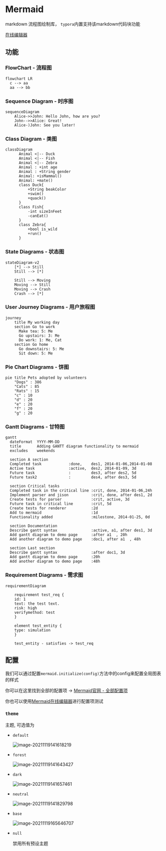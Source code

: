 # Mermaid

markdown 流程图绘制库， `typora`内置支持该markdown代码块功能

[在线编辑器](https://mermaid-js.github.io/mermaid-live-editor/edit#eyJjb2RlIjoiZ3JhcGggVERcbiAgICBBW0hhcmRdIC0tPnxUZXh0fCBCKFJvdW5kKVxuICAgIEIgLS0-IEN7RGVjaXNpb259XG4gICAgQyAtLT58T25lfCBEW1Jlc3VsdCAxXVxuICAgIEMgLS0-fFR3b3wgRVtSZXN1bHQgMl0iLCJtZXJtYWlkIjoie1xuICBcInRoZW1lXCI6IFwiZGVmYXVsdFwiXG59IiwidXBkYXRlRWRpdG9yIjpmYWxzZSwiYXV0b1N5bmMiOnRydWUsInVwZGF0ZURpYWdyYW0iOnRydWV9)

## 功能

### FlowChart - 流程图

```mermaid
flowchart LR
  c --> aa
  aa --> bb
```

### Sequence Diagram - 时序图

```mermaid
sequenceDiagram
    Alice->>John: Hello John, how are you?
    John-->>Alice: Great!
    Alice-)John: See you later!
```

### Class Diagram - 类图

```mermaid
classDiagram
      Animal <|-- Duck
      Animal <|-- Fish
      Animal <|-- Zebra
      Animal : +int age
      Animal : +String gender
      Animal: +isMammal()
      Animal: +mate()
      class Duck{
          +String beakColor
          +swim()
          +quack()
      }
      class Fish{
          -int sizeInFeet
          -canEat()
      }
      class Zebra{
          +bool is_wild
          +run()
      }

```

### State Diagrams - 状态图

```mermaid
stateDiagram-v2
    [*] --> Still
    Still --> [*]

    Still --> Moving
    Moving --> Still
    Moving --> Crash
    Crash --> [*]
```

### User Journey Diagrams - 用户旅程图

```mermaid
journey
    title My working day
    section Go to work
      Make tea: 5: Me
      Go upstairs: 3: Me
      Do work: 1: Me, Cat
    section Go home
      Go downstairs: 5: Me
      Sit down: 5: Me

```

### Pie Chart Diagrams - 饼图

```mermaid
pie title Pets adopted by volunteers
    "Dogs" : 386
    "Cats" : 85
    "Rats" : 15
    "c" : 10
    "d" : 20
    "e" : 20
    "f" : 20
    "g" : 20
``` 

### Gantt Diagrams - 甘特图

```mermaid
gantt
  dateFormat  YYYY-MM-DD
  title       Adding GANTT diagram functionality to mermaid
  excludes    weekends

  section A section
  Completed task            :done,    des1, 2014-01-06,2014-01-08
  Active task               :active,  des2, 2014-01-09, 3d
  Future task               :         des3, after des2, 5d
  Future task2              :         des4, after des3, 5d
 
  section Critical tasks
  Completed task in the critical line :crit, done, 2014-01-06,24h
  Implement parser and jison          :crit, done, after des1, 2d
  Create tests for parser             :crit, active, 3d
  Future task in critical line        :crit, 5d
  Create tests for renderer           :2d
  Add to mermaid                      :1d
  Functionality added                 :milestone, 2014-01-25, 0d
 
  section Documentation
  Describe gantt syntax               :active, a1, after des1, 3d
  Add gantt diagram to demo page      :after a1  , 20h
  Add another diagram to demo page    :doc1, after a1  , 48h

  section Last section
  Describe gantt syntax               :after doc1, 3d
  Add gantt diagram to demo page      :20h
  Add another diagram to demo page    :48h

```


### Requirement Diagrams - 需求图

```mermaid
requirementDiagram

    requirement test_req {
    id: 1
    text: the test text.
    risk: high
    verifymethod: test
    }

    element test_entity {
    type: simulation
    }

    test_entity - satisfies -> test_req
```

## 配置

我们可以通过配置`mermaid.initialize(config)`方法中的config来配置全局图表的样式

你可以在这里找到全部的配置项 -> [Mermaid官网 - 全部配置项](https://mermaid-js.github.io/mermaid/#/./Setup?id=mermaidapi-configuration-defaults)

你也可以使用[Mermaid在线编辑器](https://mermaid.live/edit#eyJjb2RlIjoiZ3JhcGggTFJcbiAgICB0aGVtZSA9PT4gdChuZXV0cmFsKVxuICAiLCJtZXJtYWlkIjoie1xuICBcInRoZW1lXCI6IFwibnVsbFwiXG59IiwidXBkYXRlRWRpdG9yIjpmYWxzZSwiYXV0b1N5bmMiOnRydWUsInVwZGF0ZURpYWdyYW0iOmZhbHNlfQ)进行配置项测试

### `theme`

主题, 可选值为

+ `default`

  ![image-20211119141618219](https://i.loli.net/2021/11/19/ozQw5FTRJM8B7bO.png)

+ `forest`

  ![image-20211119141643427](https://i.loli.net/2021/11/19/FVWH3drTEqjQMbU.png)

+ `dark`

  ![image-20211119141657461](https://i.loli.net/2021/11/19/fDw6SxBWstp1X3F.png)

+ `neutral`

  ![image-20211119141829798](https://i.loli.net/2021/11/19/rG9KhmL6PEOZ7vB.png)

+ `base`

  ![image-20211119165646707](https://i.loli.net/2021/11/19/3OUho1KayAYgER9.png)

+ `null`

  禁用所有预设主题



